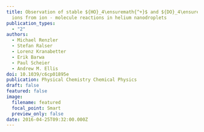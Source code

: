 ```yaml
---
title: Observation of stable ${HO}_4\ensuremath{^+}$ and ${DO}_4\ensuremath{^+}$
  ions from ion - molecule reactions in helium nanodroplets
publication_types:
  - "2"
authors:
  - Michael Renzler
  - Stefan Ralser
  - Lorenz Kranabetter
  - Erik Barwa
  - Paul Scheier
  - Andrew M. Ellis
doi: 10.1039/c6cp01895e
publication: Physical Chemistry Chemical Physics
draft: false
featured: false
image:
  filename: featured
  focal_point: Smart
  preview_only: false
date: 2016-04-25T09:32:00.000Z
---
```

